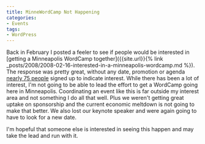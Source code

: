 ```yaml
---
title: MinneWordCamp Not Happening
categories:
- Events
tags:
- WordPress
---
```


Back in February I posted a feeler to see if people would be interested in [getting a Minneapolis WordCamp together]({{site.url}}{% link _posts/2008/2008-02-16-interested-in-a-minneapolis-wordcamp.md %}). The response was pretty great, without any date, promotion or agenda [nearly 75 people](http://wiki.thingelstad.com/MinneWordCamp/SignUpSheet) signed up to indicate interest.
While there has been a lot of interest, I'm not going to be able to lead the effort to get a WordCamp going here in Minneapolis. Coordinating an event like this is far outside my interest area and not something I do all that well. Plus we weren't getting great uptake on sponsorship and the current economic meltdown is not going to make that better. We also lost our keynote speaker and were again going to have to look for a new date.

I'm hopeful that someone else is interested in seeing this happen and may take the lead and run with it.

